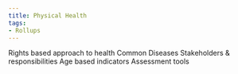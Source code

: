 ```yaml
---
title: Physical Health
tags: 
- Rollups
---
```


Rights based approach to health 
Common Diseases 
Stakeholders & responsibilities 
Age based indicators 
Assessment tools 

